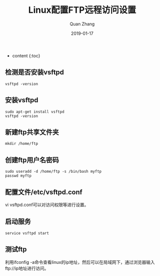 ﻿---
layout: post
title: "Linux配置FTP远程访问设置"
date: 2019-01-17
categories: Java Linux
tags: Java Linux
author: Quan Zhang
---

* content
{:toc} 

## 检测是否安装vsftpd

```
vsftpd -version
```

## 安装vsftpd

```
sudo apt-get install vsftpd
vsftpd -version
```

## 新建ftp共享文件夹

```
mkdir /home/ftp
```

## 创建ftp用户名密码

```
sudo useradd -d /home/ftp -s /bin/bash myftp
passwd myftp
```

## 配置文件/etc/vsftpd.conf

vi vsftpd.conf可以对访问权限等进行设置。

## 启动服务

```
service vsftpd start
```

## 测试ftp

利用ifconfig -a命令查看linux的ip地址，然后可以在局域网下，通过浏览器输入ftp://ip地址进行访问。
